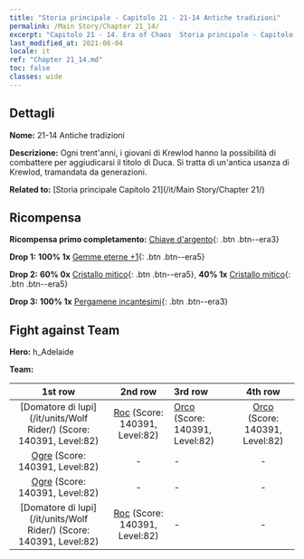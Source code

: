 ```yaml
---
title: "Storia principale - Capitolo 21 - 21-14 Antiche tradizioni"
permalink: /Main Story/Chapter 21_14/
excerpt: "Capitolo 21 - 14. Era of Chaos  Storia principale - Capitolo 21_14. 21-14 Antiche tradizioni"
last_modified_at: 2021-08-04
locale: it
ref: "Chapter 21_14.md"
toc: false
classes: wide
---
```


## Dettagli

 **Nome:** 21-14 Antiche tradizioni

 **Descrizione:** Ogni trent'anni, i giovani di Krewlod hanno la possibilità di combattere per aggiudicarsi il titolo di Duca. Si tratta di un'antica usanza di Krewlod, tramandata da generazioni.

 **Related to:** [Storia principale Capitolo 21](/it/Main Story/Chapter 21/)

## Ricompensa

 **Ricompensa primo completamento:** [Chiave d'argento](/ItemsIT/con_693/){: .btn .btn--era3}

 **Drop 1:** **100% 1x** [Gemme eterne +1](/ItemsIT/mat_72/){: .btn .btn--era5}

 **Drop 2:** **60% 0x** [Cristallo mitico](/ItemsIT/mat_66/){: .btn .btn--era5}, **40% 1x** [Cristallo mitico](/ItemsIT/mat_66/){: .btn .btn--era5}

 **Drop 3:** **100% 1x** [Pergamene incantesimi](/ItemsIT/con_694/){: .btn .btn--era3}


## Fight against Team
 **Hero:** h_Adelaide

 **Team:**


  | 1st row | 2nd row | 3rd row | 4th row |
  |:----:|:----:|:----|:----:|
  | [Domatore di lupi](/it/units/Wolf Rider/) (Score: 140391, Level:82)  | [Roc](/it/units/Roc/) (Score: 140391, Level:82)  | [Orco](/it/units/Orc/) (Score: 140391, Level:82)  | [Orco](/it/units/Orc/) (Score: 140391, Level:82)  |
  | [Ogre](/it/units/Ogre/) (Score: 140391, Level:82)  | - | - | - |
  | [Ogre](/it/units/Ogre/) (Score: 140391, Level:82)  | - | - | - |
  | [Domatore di lupi](/it/units/Wolf Rider/) (Score: 140391, Level:82)  | [Roc](/it/units/Roc/) (Score: 140391, Level:82)  | - | - |


